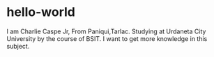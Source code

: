 # hello-world

I am Charlie Caspe Jr, From Paniqui,Tarlac. 
Studying at Urdaneta City University by the course of BSIT.
I want to get more knowledge in this subject.

